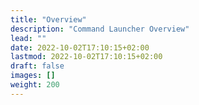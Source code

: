 ```yaml
---
title: "Overview"
description: "Command Launcher Overview"
lead: ""
date: 2022-10-02T17:10:15+02:00
lastmod: 2022-10-02T17:10:15+02:00
draft: false
images: []
weight: 200
---
```

